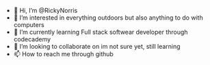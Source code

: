 - 👋 Hi, I’m @RickyNorris
- 👀 I’m interested in everything outdoors but also anything to do with computers 
- 🌱 I’m currently learning Full stack softwear developer through codecademy
- 💞️ I’m looking to collaborate on im not sure yet, still learning
- 📫 How to reach me through github 

<!---
RickyNorris/RickyNorris is a ✨ special ✨ repository because its `README.md` (this file) appears on your GitHub profile.
You can click the Preview link to take a look at your changes.
--->

